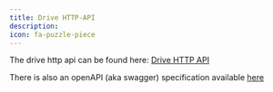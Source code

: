 ```yaml
---
title: Drive HTTP-API
description:
icon: fa-puzzle-piece
---
```


The drive http api can be found here: [Drive HTTP API](https://documentation.open-xchange.com/components/middleware/drive/7.8.3/index.html?version=7.8.3)

There is also an openAPI (aka swagger) specification available [here](https://documentation.open-xchange.com/components/middleware/drive/7.8.3/openapi.json)